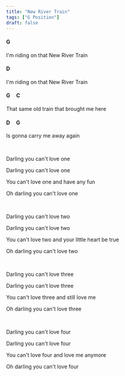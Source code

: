 ```yaml
---
title: "New River Train"
tags: ["G Position"]
draft: false
---
```


#### G
I'm riding on that New River Train
#### D
I'm riding on that New River Train
#### G &nbsp;&nbsp;&nbsp; C
That same old train that brought me here
#### D &nbsp;&nbsp;&nbsp; G
Is gonna carry me away again

<br>

Darling you can't love one

Darling you can't love one

You can't love one and have any fun

Oh darling you can't love one

<br>

Darling you can't love two

Darling you can't love two

You can't love two and your little heart be true

Oh darling you can't love two

<br>

Darling you can't love three

Darling you can't love three

You can't love three and still love me

Oh darling you can't love three

<br>

Darling you can't love four

Darling you can't love four

You can't love four and love me anymore

Oh darling you can't love four